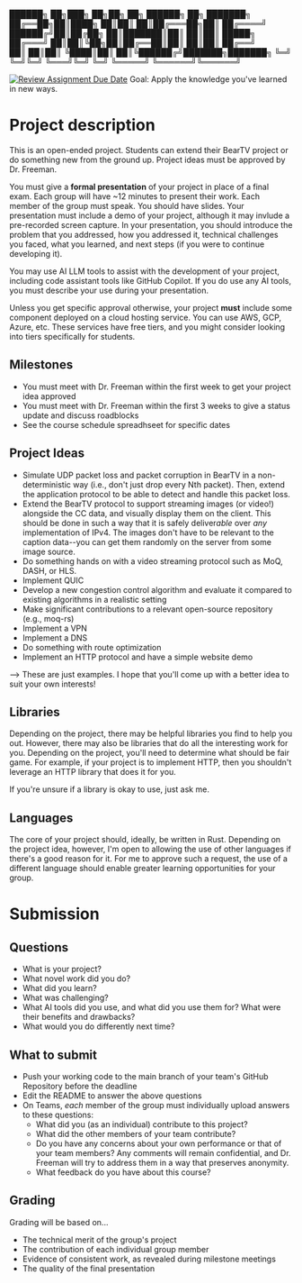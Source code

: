 ██████╗ ██╗███╗   ██╗██╗  ██╗ ██████╗ ██╗     ███████╗
██╔══██╗██║████╗  ██║██║  ██║██╔═══██╗██║     ██╔════╝
██████╔╝██║██╔██╗ ██║███████║██║   ██║██║     █████╗  
██╔═══╝ ██║██║╚██╗██║██╔══██║██║   ██║██║     ██╔══╝  
██║     ██║██║ ╚████║██║  ██║╚██████╔╝███████╗███████╗
╚═╝     ╚═╝╚═╝  ╚═══╝╚═╝  ╚═╝ ╚═════╝ ╚══════╝╚══════╝

[![Review Assignment Due Date](https://classroom.github.com/assets/deadline-readme-button-22041afd0340ce965d47ae6ef1cefeee28c7c493a6346c4f15d667ab976d596c.svg)](https://classroom.github.com/a/6FRwiRqU)
Goal: Apply the knowledge you've learned in new ways.

# Project description
This is an open-ended project. Students can extend their BearTV project or do something new from the ground up. Project ideas must be approved by Dr. Freeman.

You must give a **formal presentation** of your project in place of a final exam. Each group will have ~12 minutes to present their work. Each member of the group must speak. You should have slides. Your presentation must include a demo of your project, although it may invlude a pre-recorded screen capture. In your presentation, you should introduce the problem that you addressed, how you addressed it, technical challenges you faced, what you learned, and next steps (if you were to continue developing it).

You may use AI LLM tools to assist with the development of your project, including code assistant tools like GitHub Copilot. If you do use any AI tools, you must describe your use during your presentation.

Unless you get specific approval otherwise, your project **must** include some component deployed on a cloud hosting service. You can use AWS, GCP, Azure, etc. These services have free tiers, and you might consider looking into tiers specifically for students.

## Milestones
- You must meet with Dr. Freeman within the first week to get your project idea approved
- You must meet with Dr. Freeman within the first 3 weeks to give a status update and discuss roadblocks
- See the course schedule spreadhseet for specific dates

## Project Ideas
- Simulate UDP packet loss and packet corruption in BearTV in a non-deterministic way (i.e., don't just drop every Nth packet). Then, extend the application protocol to be able to detect and handle this packet loss.
- Extend the BearTV protocol to support streaming images (or video!) alongside the CC data, and visually display them on the client. This should be done in such a way that it is safely deliver*able* over *any* implementation of IPv4. The images don't have to be relevant to the caption data--you can get them randomly on the server from some image source.
- Do something hands on with a video streaming protocol such as MoQ, DASH, or HLS.
- Implement QUIC
- Develop a new congestion control algorithm and evaluate it compared to existing algorithms in a realistic setting
- Make significant contributions to a relevant open-source repository (e.g., moq-rs)
- Implement a VPN
- Implement a DNS
- Do something with route optimization
- Implement an HTTP protocol and have a simple website demo

--> These are just examples. I hope that you'll come up with a better idea to suit your own interests!

## Libraries

Depending on the project, there may be helpful libraries you find to help you out. However, there may also be libraries that do all the interesting work for you. Depending on the project, you'll need to determine what should be fair game. For example, if your project is to implement HTTP, then you shouldn't leverage an HTTP library that does it for you.

If you're unsure if a library is okay to use, just ask me.

## Languages

The core of your project should, ideally, be written in Rust. Depending on the project idea, however, I'm open to allowing the use of other languages if there's a good reason for it. For me to approve such a request, the use of a different language should enable greater learning opportunities for your group.

# Submission

## Questions
- What is your project?
- What novel work did you do?
- What did you learn?
- What was challenging?
- What AI tools did you use, and what did you use them for? What were their benefits and drawbacks?
- What would you do differently next time?

## What to submit
- Push your working code to the main branch of your team's GitHub Repository before the deadline
- Edit the README to answer the above questions
- On Teams, *each* member of the group must individually upload answers to these questions:
	- What did you (as an individual) contribute to this project?
	- What did the other members of your team contribute?
	- Do you have any concerns about your own performance or that of your team members? Any comments will remain confidential, and Dr. Freeman will try to address them in a way that preserves anonymity.
	- What feedback do you have about this course?

## Grading

Grading will be based on...
- The technical merit of the group's project
- The contribution of each individual group member
- Evidence of consistent work, as revealed during milestone meetings
- The quality of the final presentation
